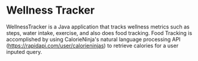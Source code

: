 # Wellness Tracker

WellnessTracker is a Java application that tracks wellness metrics such as steps, water intake, exercise, and also does food tracking. Food Tracking is accomplished by using CalorieNinja's natural language processing API (https://rapidapi.com/user/calorieninjas) to retrieve calories for a user inputed query.